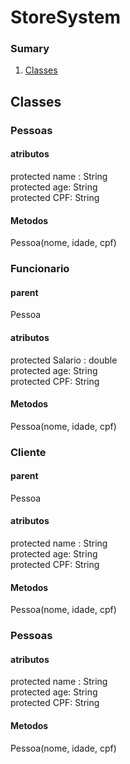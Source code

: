 # StoreSystem
### Sumary
1. [Classes](https://github.com/MateusDelatorre/StoreSystem#classes)
## Classes
### Pessoas
#### atributos
protected name : String<br>
protected age: String<br>
protected CPF: String
####  Metodos
Pessoa(nome, idade, cpf)

### Funcionario
#### parent
Pessoa
#### atributos
protected Salario : double<br>
protected age: String<br>
protected CPF: String
####  Metodos
Pessoa(nome, idade, cpf)

### Cliente
#### parent
Pessoa
#### atributos
protected name : String<br>
protected age: String<br>
protected CPF: String
####  Metodos
Pessoa(nome, idade, cpf)

### Pessoas
#### atributos
protected name : String<br>
protected age: String<br>
protected CPF: String
####  Metodos
Pessoa(nome, idade, cpf)
